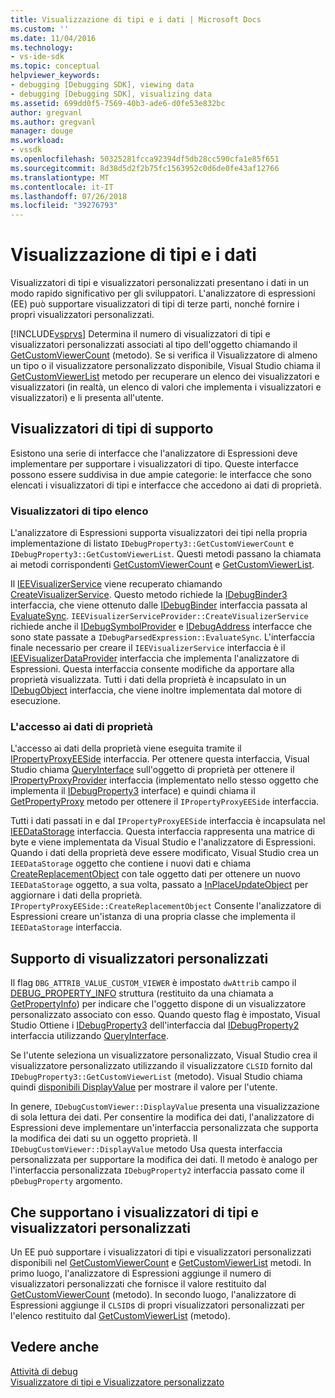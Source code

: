 ```yaml
---
title: Visualizzazione di tipi e i dati | Microsoft Docs
ms.custom: ''
ms.date: 11/04/2016
ms.technology:
- vs-ide-sdk
ms.topic: conceptual
helpviewer_keywords:
- debugging [Debugging SDK], viewing data
- debugging [Debugging SDK], visualizing data
ms.assetid: 699dd0f5-7569-40b3-ade6-d0fe53e832bc
author: gregvanl
ms.author: gregvanl
manager: douge
ms.workload:
- vssdk
ms.openlocfilehash: 50325281fcca92394df5db28cc590cfa1e85f651
ms.sourcegitcommit: 8d38d5d2f2b75fc1563952c0d6de0fe43af12766
ms.translationtype: MT
ms.contentlocale: it-IT
ms.lasthandoff: 07/26/2018
ms.locfileid: "39276793"
---
```

# <a name="visualizing-and-viewing-data"></a>Visualizzazione di tipi e i dati
Visualizzatori di tipi e visualizzatori personalizzati presentano i dati in un modo rapido significativo per gli sviluppatori. L'analizzatore di espressioni (EE) può supportare visualizzatori di tipi di terze parti, nonché fornire i propri visualizzatori personalizzati.  
  
 [!INCLUDE[vsprvs](../../code-quality/includes/vsprvs_md.md)] Determina il numero di visualizzatori di tipi e visualizzatori personalizzati associati al tipo dell'oggetto chiamando il [GetCustomViewerCount](../../extensibility/debugger/reference/idebugproperty3-getcustomviewercount.md) (metodo). Se si verifica il Visualizzatore di almeno un tipo o il visualizzatore personalizzato disponibile, Visual Studio chiama il [GetCustomViewerList](../../extensibility/debugger/reference/idebugproperty3-getcustomviewerlist.md) metodo per recuperare un elenco dei visualizzatori e visualizzatori (in realtà, un elenco di valori che implementa i visualizzatori e visualizzatori) e li presenta all'utente.  
  
## <a name="supporting-type-visualizers"></a>Visualizzatori di tipi di supporto  
 Esistono una serie di interfacce che l'analizzatore di Espressioni deve implementare per supportare i visualizzatori di tipo. Queste interfacce possono essere suddivisa in due ampie categorie: le interfacce che sono elencati i visualizzatori di tipi e interfacce che accedono ai dati di proprietà.  
  
### <a name="listing-type-visualizers"></a>Visualizzatori di tipo elenco  
 L'analizzatore di Espressioni supporta visualizzatori dei tipi nella propria implementazione di listato `IDebugProperty3::GetCustomViewerCount` e `IDebugProperty3::GetCustomViewerList`. Questi metodi passano la chiamata ai metodi corrispondenti [GetCustomViewerCount](../../extensibility/debugger/reference/ieevisualizerservice-getcustomviewercount.md) e [GetCustomViewerList](../../extensibility/debugger/reference/ieevisualizerservice-getcustomviewerlist.md).  
  
 Il [IEEVisualizerService](../../extensibility/debugger/reference/ieevisualizerservice.md) viene recuperato chiamando [CreateVisualizerService](../../extensibility/debugger/reference/ieevisualizerserviceprovider-createvisualizerservice.md). Questo metodo richiede la [IDebugBinder3](../../extensibility/debugger/reference/idebugbinder3.md) interfaccia, che viene ottenuto dalle [IDebugBinder](../../extensibility/debugger/reference/idebugbinder.md) interfaccia passata al [EvaluateSync](../../extensibility/debugger/reference/idebugparsedexpression-evaluatesync.md). `IEEVisualizerServiceProvider::CreateVisualizerService` richiede anche il [IDebugSymbolProvider](../../extensibility/debugger/reference/idebugsymbolprovider.md) e [IDebugAddress](../../extensibility/debugger/reference/idebugaddress.md) interfacce che sono state passate a `IDebugParsedExpression::EvaluateSync`. L'interfaccia finale necessario per creare il `IEEVisualizerService` interfaccia è il [IEEVisualizerDataProvider](../../extensibility/debugger/reference/ieevisualizerdataprovider.md) interfaccia che implementa l'analizzatore di Espressioni. Questa interfaccia consente modifiche da apportare alla proprietà visualizzata. Tutti i dati della proprietà è incapsulato in un [IDebugObject](../../extensibility/debugger/reference/idebugobject.md) interfaccia, che viene inoltre implementata dal motore di esecuzione.  
  
### <a name="accessing-property-data"></a>L'accesso ai dati di proprietà  
 L'accesso ai dati della proprietà viene eseguita tramite il [IPropertyProxyEESide](../../extensibility/debugger/reference/ipropertyproxyeeside.md) interfaccia. Per ottenere questa interfaccia, Visual Studio chiama [QueryInterface](/cpp/atl/queryinterface) sull'oggetto di proprietà per ottenere il [IPropertyProxyProvider](../../extensibility/debugger/reference/ipropertyproxyprovider.md) interfaccia (implementato nello stesso oggetto che implementa il [ IDebugProperty3](../../extensibility/debugger/reference/idebugproperty3.md) interface) e quindi chiama il [GetPropertyProxy](../../extensibility/debugger/reference/ipropertyproxyprovider-getpropertyproxy.md) metodo per ottenere il `IPropertyProxyEESide` interfaccia.  
  
 Tutti i dati passati in e dal `IPropertyProxyEESide` interfaccia è incapsulata nel [IEEDataStorage](../../extensibility/debugger/reference/ieedatastorage.md) interfaccia. Questa interfaccia rappresenta una matrice di byte e viene implementata da Visual Studio e l'analizzatore di Espressioni. Quando i dati della proprietà deve essere modificato, Visual Studio crea un `IEEDataStorage` oggetto che contiene i nuovi dati e chiama [CreateReplacementObject](../../extensibility/debugger/reference/ipropertyproxyeeside-createreplacementobject.md) con tale oggetto dati per ottenere un nuovo `IEEDataStorage` oggetto, a sua volta, passato a [InPlaceUpdateObject](../../extensibility/debugger/reference/ipropertyproxyeeside-inplaceupdateobject.md) per aggiornare i dati della proprietà. `IPropertyProxyEESide::CreateReplacementObject` Consente l'analizzatore di Espressioni creare un'istanza di una propria classe che implementa il `IEEDataStorage` interfaccia.  
  
## <a name="supporting-custom-viewers"></a>Supporto di visualizzatori personalizzati  
 Il flag `DBG_ATTRIB_VALUE_CUSTOM_VIEWER` è impostato `dwAttrib` campo il [DEBUG_PROPERTY_INFO](../../extensibility/debugger/reference/debug-property-info.md) struttura (restituito da una chiamata a [GetPropertyInfo](../../extensibility/debugger/reference/idebugproperty2-getpropertyinfo.md)) per indicare che l'oggetto dispone di un visualizzatore personalizzato associato con esso. Quando questo flag è impostato, Visual Studio Ottiene i [IDebugProperty3](../../extensibility/debugger/reference/idebugproperty3.md) dell'interfaccia dal [IDebugProperty2](../../extensibility/debugger/reference/idebugproperty2.md) interfaccia utilizzando [QueryInterface](/cpp/atl/queryinterface).  
  
 Se l'utente seleziona un visualizzatore personalizzato, Visual Studio crea il visualizzatore personalizzato utilizzando il visualizzatore `CLSID` fornito dal `IDebugProperty3::GetCustomViewerList` (metodo). Visual Studio chiama quindi [disponibili DisplayValue](../../extensibility/debugger/reference/idebugcustomviewer-displayvalue.md) per mostrare il valore per l'utente.  
  
 In genere, `IDebugCustomViewer::DisplayValue` presenta una visualizzazione di sola lettura dei dati. Per consentire la modifica dei dati, l'analizzatore di Espressioni deve implementare un'interfaccia personalizzata che supporta la modifica dei dati su un oggetto proprietà. Il `IDebugCustomViewer::DisplayValue` metodo Usa questa interfaccia personalizzata per supportare la modifica dei dati. Il metodo è analogo per l'interfaccia personalizzata `IDebugProperty2` interfaccia passato come il `pDebugProperty` argomento.  
  
## <a name="supporting-both-type-visualizers-and-custom-viewers"></a>Che supportano i visualizzatori di tipi e visualizzatori personalizzati  
 Un EE può supportare i visualizzatori di tipi e visualizzatori personalizzati disponibili nel [GetCustomViewerCount](../../extensibility/debugger/reference/idebugproperty3-getcustomviewercount.md) e [GetCustomViewerList](../../extensibility/debugger/reference/idebugproperty3-getcustomviewerlist.md) metodi. In primo luogo, l'analizzatore di Espressioni aggiunge il numero di visualizzatori personalizzati che fornisce il valore restituito dal [GetCustomViewerCount](../../extensibility/debugger/reference/ieevisualizerservice-getcustomviewercount.md) (metodo). In secondo luogo, l'analizzatore di Espressioni aggiunge il `CLSID`s di propri visualizzatori personalizzati per l'elenco restituito dal [GetCustomViewerList](../../extensibility/debugger/reference/ieevisualizerservice-getcustomviewerlist.md) (metodo).  
  
## <a name="see-also"></a>Vedere anche  
 [Attività di debug](../../extensibility/debugger/debugging-tasks.md)   
 [Visualizzatore di tipi e Visualizzatore personalizzato](../../extensibility/debugger/type-visualizer-and-custom-viewer.md)